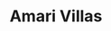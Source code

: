 ---
layout: project
title: Amari Villas
location: Ubud, Bali
description_html: Lorem ipsum dolor sit amet consectetur adipisicing elit. Est, quis? Velit, iure quaerat accusantium illum quasi praesentium, dicta animi fuga sunt, nesciunt autem nemo omnis dolorum explicabo quia ea ratione?
project_type: Five 2-bed villas and two studio villas
project_status: Under construction
property:
 - title: Studio
   building_size: XX
   land_plot: XX
 - title: Two bed - type 01
   building_size: XX
   land_plot: XX
 - title: Two bed - type 02
   building_size: XX
   land_plot: XX
gallery:
 - image: /images/temporary/swatch-architects-bali-design-studio-amari-two-bed-7.jpg
 - image: /images/temporary/swatch-architects-bali-design-studio-amari-two-bed-7.jpg
 - image: /images/temporary/swatch-architects-bali-design-studio-amari-two-bed-7.jpg
---